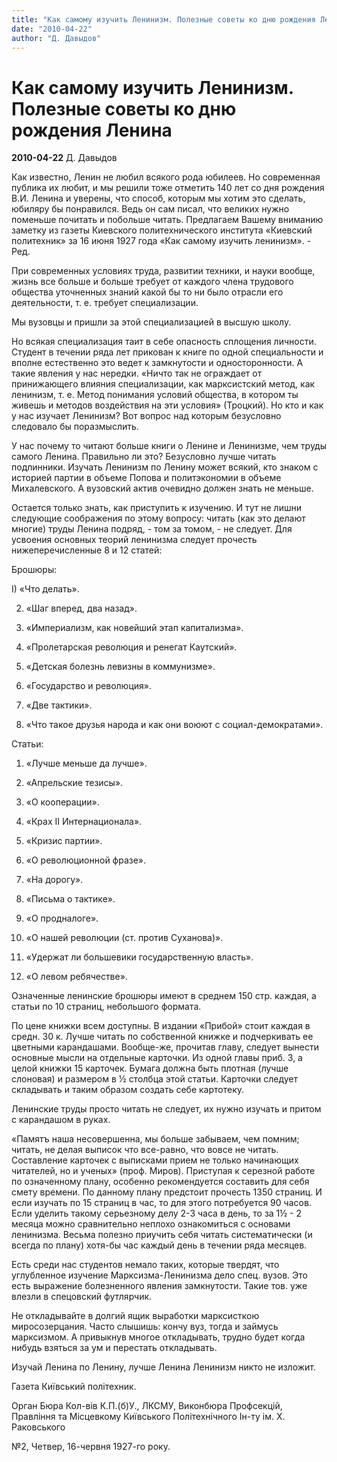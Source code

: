 ```yaml
---
title: "Как самому изучить Ленинизм. Полезные советы ко дню рождения Ленина"
date: "2010-04-22"
author: "Д. Давыдов"
---
```


# Как самому изучить Ленинизм. Полезные советы ко дню рождения Ленина

**2010-04-22** Д. Давыдов

Как известно, Ленин не любил всякого рода юбилеев. Но современная публика их любит, и мы решили тоже отметить 140 лет со дня рождения В.И. Ленина и уверены, что способ, которым мы хотим это сделать, юбиляру бы понравился. Ведь он сам писал, что великих нужно поменьше почитать и побольше читать. Предлагаем Вашему вниманию заметку из газеты Киевского политехнического института «Киевский политехник» за 16 июня 1927 года «Как самому изучить ленинизм». - Ред.

При современных условиях труда, развитии техники, и науки вообще, жизнь все больше и больше требует от каждого члена трудового общества уточненных знаний какой бы то ни было отрасли его деятельности, т. е. требует специализации.

Мы вузовцы и пришли за этой специализацией в высшую школу.

Но всякая специализация таит в себе опасность сплощения личности. Студент в течении ряда лет прикован к книге по одной специальности и вполне естественно это ведет к замкнутости и односторонности. А такие явления у нас нередки. «Ничто так не ограждает от принижающего влияния специализации, как марксистский метод, как ленинизм, т. е. Метод понимания условий общества, в котором ты живешь и методов воздействия на эти условия» (Троцкий). Но кто и как у нас изучает Ленинизм? Вот вопрос над которым безусловно следовало бы поразмыслить.

У нас почему то читают больше книги о Ленине и Ленинизме, чем труды самого Ленина. Правильно ли это? Безусловно лучше читать подлинники. Изучать Ленинизм по Ленину может всякий, кто знаком с историей партии в объеме Попова и политэкономии в объеме Михалевского. А вузовский актив очевидно должен знать не меньше.

Остается только знать, как приступить к изучению. И тут не лишни следующие соображения по этому вопросу: читать (как это делают многие) труды Ленина подряд, - том за томом, - не следует. Для усвоения основных теорий ленинизма следует прочесть нижеперечисленные 8 и 12 статей:

Брошюры:

I) «Что делать».

2) «Шаг вперед, два назад».

3) «Империализм, как новейший этап капитализма».

4) «Пролетарская революция и ренегат Каутский».

5) «Детская болезнь левизны в коммунизме».

6) «Государство и революция».

7) «Две тактики».

8) «Что такое друзья народа и как они воюют с социал-демократами».

Статьи:

1) «Лучше меньше да лучше».

2) «Апрельские тезисы».

3) «О кооперации».

4) «Крах ІІ Интернационала».

5) «Кризис партии».

6) «О революционной фразе».

7) «На дорогу».

8) «Письма о тактике».

9) «О продналоге».

10) «О нашей революции (ст. против Суханова)».

11) «Удержат ли большевики государственную власть».

12) «О левом ребячестве».

Означенные ленинские брошюры имеют в среднем 150 стр. каждая, а статьи по 10 страниц, небольшого формата.

По цене книжки всем доступны. В издании «Прибой» стоит каждая в средн. 30 к. Лучше читать по собственной книжке и подчеркивать ее цветными карандашами. Вообще-же, прочитав главу, следует вынести основные мысли на отдельные карточки. Из одной главы приб. 3, а целой книжки 15 карточек. Бумага должна быть плотная (лучше слоновая) и размером в ½ столбца этой статьи. Карточки следует складывать и таким образом создать себе картотеку.

Ленинские труды просто читать не следует, их нужно изучать и притом с карандашом в руках.

«Памятъ наша несовершенна, мы больше забываем, чем помним; читать, не делая выписок что все-равно, что вовсе не читать. Составление карточек с выписками прием не только начинающих читателей, но и ученых» (проф. Миров). Приступая к серезной работе по означенному плану, особенно рекомендуется составить для себя смету времени. По данному плану предстоит прочесть 1350 страниц. И если изучать по 15 страниц в час, то для этого потребуется 90 часов. Если уделить такому серьезному делу 2-3 часа в день, то за 1½ - 2 месяца можно сравнительно неплохо ознакомиться с основами ленинизма. Весьма полезно приучить себя читать систематически (и всегда по плану) хотя-бы час каждый день в течении ряда месяцев.

Есть среди нас студентов немало таких, которые твердят, что углубленное изучение Марксизма-Ленинизма дело спец. вузов. Это есть выражение болезненного явления замкнутости. Такие тов. уже влезли в спецовский футлярчик.

Не откладывайте в долгий ящик выработки марксисткою миросозерцания. Часто слышишь: кончу вуз, тогда и займусь марксизмом. А привыкнув многое откладывать, трудно будет когда нибудь взяться за ум и перестать откладывать.

Изучай Ленина по Ленину, лучше Ленина Ленинизм никто не изложит.

Газета Київський політехник.

Орган Бюра Кол-вів К.П.(б)У., ЛКСМУ, Виконбюра Профсекцій, Правління та Місцевкому Київського Політехнічного Ін-ту ім. X. Раковського

№2, Четвер, 16-червня 1927-го року.